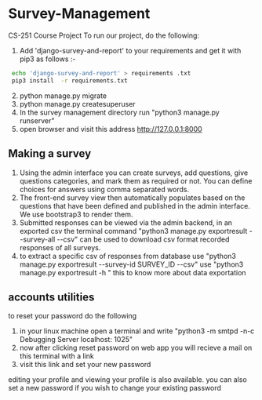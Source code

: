 # Survey-Management
CS-251 Course Project
To run our project, do the following:
1. Add 'django-survey-and-report' to your requirements and get it with pip3
  as follows :-
  ~~~~~bash
   echo 'django-survey-and-report' > requirements .txt
   pip3 install  -r requirements.txt
  ~~~~~
2. python manage.py migrate
3. python manage.py createsuperuser
4. In the survey management directory run "python3 manage.py runserver"
5. open browser and visit this address http://127.0.0.1:8000

## Making a survey

1. Using the admin interface you can create surveys, add questions, give questions
categories, and mark them as required or not. You can define choices for answers
using comma separated words.
2. The front-end survey view then automatically populates based on the questions
that have been defined and published in the admin interface. We use bootstrap3
to render them.
3. Submitted responses can be viewed via the admin backend, in an exported csv
the terminal command "python3 manage.py exportresult --survey-all --csv" can be used to download csv format recorded responses of all surveys.
4. to extract a specific csv of responses from database use "python3 manage.py exportresult --survey-id SURVEY_ID --csv"
use "python3 manage.py exportresult -h " this to know more about data exportation

## accounts utilities
to reset your password do the following
1. in your linux machine open a terminal and write "python3 -m smtpd -n-c Debugging Server localhost: 1025"
2. now after clicking reset password on web app you will recieve a mail on this terminal with a link
3. visit this link and set your new password

editing your profile and viewing your profile is also available.
you can also set a new password if you wish to change your existing password
